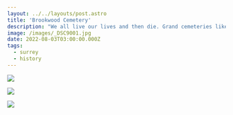 ```yaml
---
layout: ../../layouts/post.astro
title: 'Brookwood Cemetery'
description: "We all live our lives and then die. Grand cemeteries like Brookwood, tell us a story of the past."
image: /images/_DSC9001.jpg
date: 2022-08-03T03:00:00.000Z
tags:
  - surrey
  - history
---
```


![](/images/_DSC9003.jpg)

![](/images/_DSC9001.jpg)

![](/images/nausoleum.jpg)